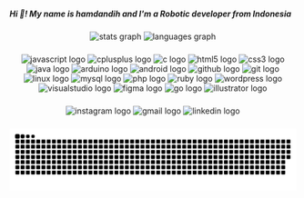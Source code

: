 <h5 align="left">Hi 👋! My name is hamdandih and I'm a Robotic developer from Indonesia</h5>

###

<div align="center">
  <img src="https://github-readme-stats.vercel.app/api?hide_title=false&hide_rank=false&show_icons=true&include_all_commits=true&count_private=true&disable_animations=false&theme=react&locale=en&hide_border=false&username=dansecret" height="150" alt="stats graph"  />
  <img src="https://github-readme-stats.vercel.app/api/top-langs?locale=en&hide_title=false&layout=compact&card_width=320&langs_count=5&theme=react&hide_border=false&username=dansecret" height="150" alt="languages graph"  />
</div>

###

<div align="center">
  <img src="https://cdn.jsdelivr.net/gh/devicons/devicon/icons/javascript/javascript-original.svg" height="40" width="30" alt="javascript logo"  />
  <img src="https://cdn.jsdelivr.net/gh/devicons/devicon/icons/cplusplus/cplusplus-original.svg" height="40" width="30" alt="cplusplus logo"  />
  <img src="https://cdn.jsdelivr.net/gh/devicons/devicon/icons/c/c-original.svg" height="40" width="30" alt="c logo"  />
  <img src="https://cdn.jsdelivr.net/gh/devicons/devicon/icons/html5/html5-original.svg" height="40" width="30" alt="html5 logo"  />
  <img src="https://cdn.jsdelivr.net/gh/devicons/devicon/icons/css3/css3-original.svg" height="40" width="30" alt="css3 logo"  />
  <img src="https://cdn.jsdelivr.net/gh/devicons/devicon/icons/java/java-original.svg" height="40" width="30"" alt="java logo"  />
  <img src="https://cdn.jsdelivr.net/gh/devicons/devicon/icons/arduino/arduino-original.svg" height="40" width="30" alt="arduino logo"  />
  <img src="https://cdn.jsdelivr.net/gh/devicons/devicon/icons/android/android-original.svg" height="40" width="30"" alt="android logo"  />
  <img src="https://cdn.jsdelivr.net/gh/devicons/devicon/icons/github/github-original.svg" height="40" width="30" alt="github logo"  />
  <img src="https://cdn.jsdelivr.net/gh/devicons/devicon/icons/git/git-original.svg" height="40" width="30" alt="git logo"  />
  <img src="https://cdn.jsdelivr.net/gh/devicons/devicon/icons/linux/linux-original.svg" height="40" width="30" alt="linux logo"  />
  <img src="https://cdn.jsdelivr.net/gh/devicons/devicon/icons/mysql/mysql-original.svg" height="40" width="30" alt="mysql logo"  />
  <img src="https://cdn.jsdelivr.net/gh/devicons/devicon/icons/php/php-original.svg" height="40" width="30" alt="php logo"  />
  <img src="https://cdn.jsdelivr.net/gh/devicons/devicon/icons/ruby/ruby-original.svg" height="40" width="30" alt="ruby logo"  />
  <img src="https://cdn.jsdelivr.net/gh/devicons/devicon/icons/wordpress/wordpress-original.svg" height="40" width="30" alt="wordpress logo"  />
  <img src="https://cdn.jsdelivr.net/gh/devicons/devicon/icons/visualstudio/visualstudio-plain.svg" height="40" width="30" alt="visualstudio logo"  />
  <img src="https://cdn.jsdelivr.net/gh/devicons/devicon/icons/figma/figma-original.svg" height="40" width="30" alt="figma logo"  />
  <img src="https://cdn.jsdelivr.net/gh/devicons/devicon/icons/go/go-original.svg" height="40" width="52" alt="go logo"  />
  <img src="https://cdn.jsdelivr.net/gh/devicons/devicon/icons/illustrator/illustrator-plain.svg" height="40" width="30" alt="illustrator logo"  />
</div>

###

<div align="center">
  <img src="https://img.shields.io/static/v1?message=Instagram&logo=instagram&label=&color=E4405F&logoColor=white&labelColor=&style=for-the-badge" href="https://www.instagram.com/"  target="blank_" height="25" alt="instagram logo"  />
  <img src="https://img.shields.io/static/v1?message=Gmail&logo=gmail&label=&color=D14836&logoColor=white&labelColor=&style=for-the-badge" href="//mail.google.com/mail/u/0/?view=cm&tf=1&fs=1&to=hamdandih01@gmail.com"  target="blank_" height="25" alt="gmail logo"  />
  <img src="https://img.shields.io/static/v1?message=LinkedIn&logo=linkedin&label=&color=0077B5&logoColor=white&labelColor=&style=for-the-badge" href="https://www.linkedin.com/in/hamdandih-013948218/?trk=public_profile_browsemap&originalSubdomain=id"  target="blank_" height="25" alt="linkedin logo"  />
</div>

###

<img src="https://raw.githubusercontent.com/dansecret/dansecret/output/snake.svg" alt="Snake animation" />

###
